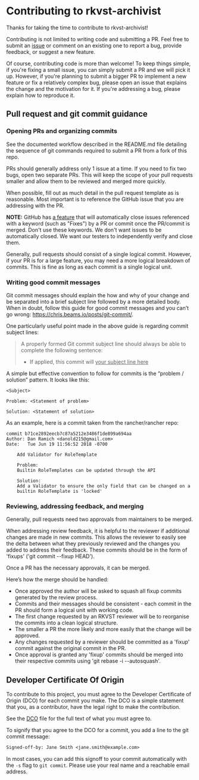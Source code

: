 # Contributing to rkvst-archivist #

Thanks for taking the time to contribute to rkvst-archivist!

Contributing is not limited to writing code and submitting a PR. Feel free to submit an
[issue](https://github.com/rkvst/rkvst-python/issues/new/choose) or comment on an existing one
to report a bug, provide feedback, or suggest a new feature.

Of course, contributing code is more than welcome! To keep things simple, if you're fixing a small issue,
you can simply submit a PR and we will pick it up. However, if you're planning to submit a bigger PR to implement
a new feature or fix a relatively complex bug, please open an issue that explains the change and the motivation for it.
If you're addressing a bug, please explain how to reproduce it.

## Pull request and git commit guidance

### Opening PRs and organizing commits

See the documented workflow described in the README.md file detailing the sequence of
git commands required to submit a PR from a fork of this repo.

PRs should generally address only 1 issue at a time. If you need to fix two bugs, open two separate PRs.
This will keep the scope of your pull requests smaller and allow them to be reviewed and merged more quickly.

When possible, fill out as much detail in the pull request template as is reasonable.
Most important is to reference the GitHub issue that you are addressing with the PR.

**NOTE:** GitHub has
[a feature](https://docs.github.com/en/github/managing-your-work-on-github/linking-a-pull-request-to-an-issue#linking-a-pull-request-to-an-issue-using-a-keyword)
that will automatically close issues referenced with a keyword (such as "Fixes") by a PR or commit once the PR/commit is merged.
Don't use these keywords. We don't want issues to be automatically closed. We want our testers to independently verify and close them.

Generally, pull requests should consist of a single logical commit.
However, if your PR is for a large feature, you may need a more logical breakdown of commits.
This is fine as long as each commit is a single logical unit.

### Writing good commit messages
Git commit messages should explain the how and why of your change and be separated into a brief subject line
followed by a more detailed body. When in doubt, follow this guide for good commit messages and
you can’t go wrong: https://chris.beams.io/posts/git-commit/.

One particularly useful point made in the above guide is regarding commit subject lines:

> A properly formed Git commit subject line should always be able to complete the following sentence:
> 
> - If applied, this commit will <ins>your subject line here</ins>

A simple but effective convention to follow for commits is the “problem / solution” pattern. It looks like this:
```
<Subject>

Problem: <Statement of problem>

Solution: <Statement of solution>
```

As an example, here is a commit taken from the rancher/rancher repo:
```
commit b71ce2892eecb7c87a5212e3486f1de899a694aa
Author: Dan Ramich <danold215@gmail.com>
Date:   Tue Jun 19 11:56:52 2018 -0700

    Add Validator for RoleTemplate

    Problem:
    Builtin RoleTemplates can be updated through the API

    Solution:
    Add a Validator to ensure the only field that can be changed on a
    builtin RoleTemplate is 'locked'
```

### Reviewing, addressing feedback, and merging
Generally, pull requests need two approvals from maintainers to be merged.

When addressing review feedback, it is helpful to the reviewer if additional changes are made in new commits.
This allows the reviewer to easily see the delta between what they previously reviewed and the changes you added
to address their feedback. These commits should be in the form of 'fixups' ('git commit --fixup HEAD').

Once a PR has the necessary approvals, it can be merged.

Here’s how the merge should be handled:
- Once approved the author will be asked to squash all fixup commits generated by the review process.
- Commits and their messages should be consistent - each commit in the PR should form a logical unit with working code. 
- The first change requested by an RKVST reviewer will be to reorganise the commits into a clean logical structure.
- The smaller a PR the more likely and more easily that the change will be approved.
- Any changes requested by a reviewer should be committed as a 'fixup' commit against the original commit in the PR.
- Once approval is granted any 'fixup' commits should be merged into their respective commits using 'git rebase -i --autosquash'.

## Developer Certificate Of Origin ##

To contribute to this project, you must agree to the Developer Certificate of Origin (DCO) for each commit you make.
The DCO is a simple statement that you, as a contributor, have the legal right to make the contribution.

See the [DCO](DCO) file for the full text of what you must agree to.

To signify that you agree to the DCO for a commit, you add a line to the git
commit message:

```txt
Signed-off-by: Jane Smith <jane.smith@example.com>
```

In most cases, you can add this signoff to your commit automatically with the
`-s` flag to `git commit`. Please use your real name and a reachable email address.
